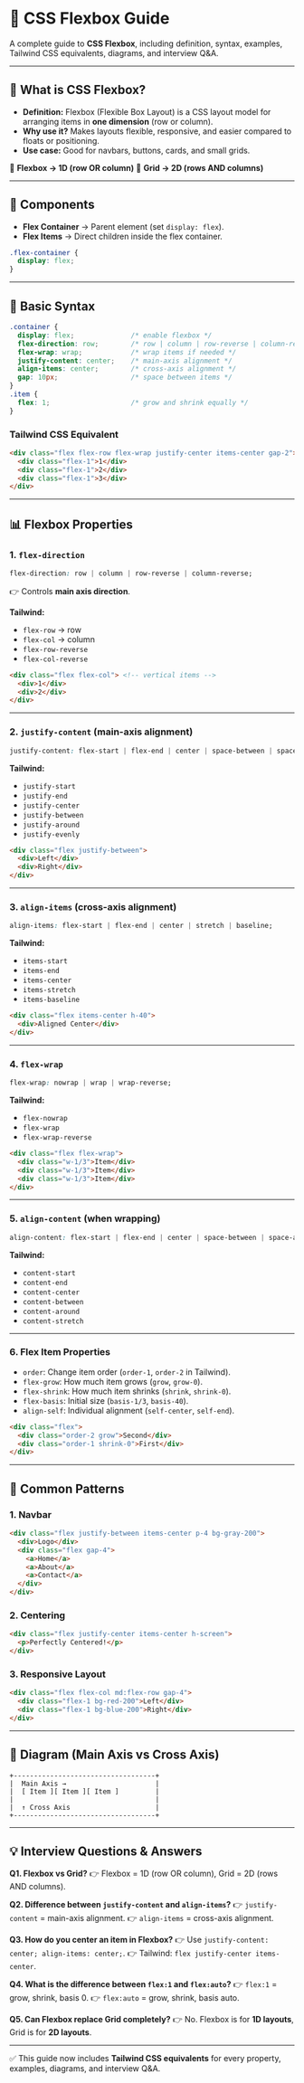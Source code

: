 # 📘 CSS Flexbox Guide

A complete guide to **CSS Flexbox**, including definition, syntax, examples, Tailwind CSS equivalents, diagrams, and interview Q&A.

---

## 🚀 What is CSS Flexbox?

* **Definition:** Flexbox (Flexible Box Layout) is a CSS layout model for arranging items in **one dimension** (row or column).
* **Why use it?** Makes layouts flexible, responsive, and easier compared to floats or positioning.
* **Use case:** Good for navbars, buttons, cards, and small grids.

📌 **Flexbox → 1D (row OR column)**
📌 **Grid → 2D (rows AND columns)**

---

## 🔑 Components

* **Flex Container** → Parent element (set `display: flex`).
* **Flex Items** → Direct children inside the flex container.

```css
.flex-container {
  display: flex;
}
```

---

## 📝 Basic Syntax

```css
.container {
  display: flex;              /* enable flexbox */
  flex-direction: row;        /* row | column | row-reverse | column-reverse */
  flex-wrap: wrap;            /* wrap items if needed */
  justify-content: center;    /* main-axis alignment */
  align-items: center;        /* cross-axis alignment */
  gap: 10px;                  /* space between items */
}
.item {
  flex: 1;                    /* grow and shrink equally */
}
```

### Tailwind CSS Equivalent

```html
<div class="flex flex-row flex-wrap justify-center items-center gap-2">
  <div class="flex-1">1</div>
  <div class="flex-1">2</div>
  <div class="flex-1">3</div>
</div>
```

---

## 📊 Flexbox Properties

### 1. `flex-direction`

```css
flex-direction: row | column | row-reverse | column-reverse;
```

👉 Controls **main axis direction**.

**Tailwind:**

* `flex-row` → row
* `flex-col` → column
* `flex-row-reverse`
* `flex-col-reverse`

```html
<div class="flex flex-col"> <!-- vertical items -->
  <div>1</div>
  <div>2</div>
</div>
```

---

### 2. `justify-content` (main-axis alignment)

```css
justify-content: flex-start | flex-end | center | space-between | space-around | space-evenly;
```

**Tailwind:**

* `justify-start`
* `justify-end`
* `justify-center`
* `justify-between`
* `justify-around`
* `justify-evenly`

```html
<div class="flex justify-between">
  <div>Left</div>
  <div>Right</div>
</div>
```

---

### 3. `align-items` (cross-axis alignment)

```css
align-items: flex-start | flex-end | center | stretch | baseline;
```

**Tailwind:**

* `items-start`
* `items-end`
* `items-center`
* `items-stretch`
* `items-baseline`

```html
<div class="flex items-center h-40">
  <div>Aligned Center</div>
</div>
```

---

### 4. `flex-wrap`

```css
flex-wrap: nowrap | wrap | wrap-reverse;
```

**Tailwind:**

* `flex-nowrap`
* `flex-wrap`
* `flex-wrap-reverse`

```html
<div class="flex flex-wrap">
  <div class="w-1/3">Item</div>
  <div class="w-1/3">Item</div>
  <div class="w-1/3">Item</div>
</div>
```

---

### 5. `align-content` (when wrapping)

```css
align-content: flex-start | flex-end | center | space-between | space-around | stretch;
```

**Tailwind:**

* `content-start`
* `content-end`
* `content-center`
* `content-between`
* `content-around`
* `content-stretch`

---

### 6. Flex Item Properties

* `order`: Change item order (`order-1`, `order-2` in Tailwind).
* `flex-grow`: How much item grows (`grow`, `grow-0`).
* `flex-shrink`: How much item shrinks (`shrink`, `shrink-0`).
* `flex-basis`: Initial size (`basis-1/3`, `basis-40`).
* `align-self`: Individual alignment (`self-center`, `self-end`).

```html
<div class="flex">
  <div class="order-2 grow">Second</div>
  <div class="order-1 shrink-0">First</div>
</div>
```

---

## 🎯 Common Patterns

### 1. Navbar

```html
<div class="flex justify-between items-center p-4 bg-gray-200">
  <div>Logo</div>
  <div class="flex gap-4">
    <a>Home</a>
    <a>About</a>
    <a>Contact</a>
  </div>
</div>
```

### 2. Centering

```html
<div class="flex justify-center items-center h-screen">
  <p>Perfectly Centered!</p>
</div>
```

### 3. Responsive Layout

```html
<div class="flex flex-col md:flex-row gap-4">
  <div class="flex-1 bg-red-200">Left</div>
  <div class="flex-1 bg-blue-200">Right</div>
</div>
```

---

## 📐 Diagram (Main Axis vs Cross Axis)

```
+-----------------------------------+
|  Main Axis →                      |
|  [ Item ][ Item ][ Item ]         |
|                                   |
|  ↑ Cross Axis                     |
+-----------------------------------+
```

---

## 💡 Interview Questions & Answers

**Q1. Flexbox vs Grid?**
👉 Flexbox = 1D (row OR column), Grid = 2D (rows AND columns).

**Q2. Difference between `justify-content` and `align-items`?**
👉 `justify-content` = main-axis alignment.
👉 `align-items` = cross-axis alignment.

**Q3. How do you center an item in Flexbox?**
👉 Use `justify-content: center; align-items: center;`.
👉 Tailwind: `flex justify-center items-center`.

**Q4. What is the difference between `flex:1` and `flex:auto`?**
👉 `flex:1` = grow, shrink, basis 0.
👉 `flex:auto` = grow, shrink, basis auto.

**Q5. Can Flexbox replace Grid completely?**
👉 No. Flexbox is for **1D layouts**, Grid is for **2D layouts**.

---

✅ This guide now includes **Tailwind CSS equivalents** for every property, examples, diagrams, and interview Q&A.
